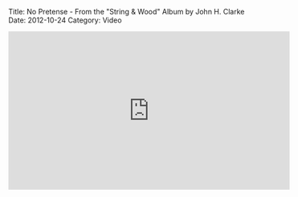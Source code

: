 Title: No Pretense - From the "String & Wood" Album by John H. Clarke
Date: 2012-10-24
Category: Video

<iframe width="560" height="315" src="https://www.youtube.com/embed/8kxHZuy5K-E" title="YouTube video player" frameborder="0" allow="accelerometer; autoplay; clipboard-write; encrypted-media; gyroscope; picture-in-picture" allowfullscreen></iframe>

